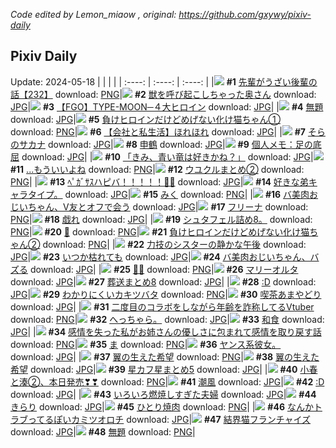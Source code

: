 *Code edited by Lemon_miaow , original: https://github.com/gxywy/pixiv-daily*
## Pixiv Daily 
Update: 2024-05-18
|      |      |      |
| :----: | :----: | :----: |
|![](https://pximg.lemonmiaow.xyz/c/240x480/img-master/img/2024/05/17/19/03/34/118806193_p0_master1200.jpg) **#1** [先輩がうざい後輩の話【232】](https://www.pixiv.net/artworks/118806193) download: [PNG](https://pximg.lemonmiaow.xyz/img-original/img/2024/05/17/19/03/34/118806193_p0.png)|![](https://pximg.lemonmiaow.xyz/c/240x480/img-master/img/2024/05/16/00/03/57/118761996_p0_master1200.jpg) **#2** [獣を呼び起こしちゃった奥さん](https://www.pixiv.net/artworks/118761996) download: [JPG](https://pximg.lemonmiaow.xyz/img-original/img/2024/05/16/00/03/57/118761996_p0.jpg)|![](https://pximg.lemonmiaow.xyz/c/240x480/img-master/img/2024/05/17/00/05/31/118789042_p0_master1200.jpg) **#3** [【FGO】TYPE-MOON─４大ヒロイン](https://www.pixiv.net/artworks/118789042) download: [JPG](https://pximg.lemonmiaow.xyz/img-original/img/2024/05/17/00/05/31/118789042_p0.jpg)|
|![](https://pximg.lemonmiaow.xyz/c/240x480/img-master/img/2024/05/16/16/54/44/118776780_p0_master1200.jpg) **#4** [無題](https://www.pixiv.net/artworks/118776780) download: [JPG](https://pximg.lemonmiaow.xyz/img-original/img/2024/05/16/16/54/44/118776780_p0.jpg)|![](https://pximg.lemonmiaow.xyz/c/240x480/img-master/img/2024/05/16/00/57/42/118761699_p0_master1200.jpg) **#5** [負けヒロインだけどめげない化け猫ちゃん①](https://www.pixiv.net/artworks/118761699) download: [PNG](https://pximg.lemonmiaow.xyz/img-original/img/2024/05/16/00/57/42/118761699_p0.png)|![](https://pximg.lemonmiaow.xyz/c/240x480/img-master/img/2024/05/17/12/00/13/118798777_p0_master1200.jpg) **#6** [【会社と私生活】ほれほれ](https://www.pixiv.net/artworks/118798777) download: [JPG](https://pximg.lemonmiaow.xyz/img-original/img/2024/05/17/12/00/13/118798777_p0.jpg)|
|![](https://pximg.lemonmiaow.xyz/c/240x480/img-master/img/2024/05/17/18/48/33/118805757_p0_master1200.jpg) **#7** [そらのサカナ](https://www.pixiv.net/artworks/118805757) download: [JPG](https://pximg.lemonmiaow.xyz/img-original/img/2024/05/17/18/48/33/118805757_p0.jpg)|![](https://pximg.lemonmiaow.xyz/c/240x480/img-master/img/2024/05/16/00/00/30/118761695_p0_master1200.jpg) **#8** [申鶴](https://www.pixiv.net/artworks/118761695) download: [JPG](https://pximg.lemonmiaow.xyz/img-original/img/2024/05/16/00/00/30/118761695_p0.jpg)|![](https://pximg.lemonmiaow.xyz/c/240x480/img-master/img/2024/05/16/09/09/57/118769905_p0_master1200.jpg) **#9** [個人メモ：足の底屈](https://www.pixiv.net/artworks/118769905) download: [JPG](https://pximg.lemonmiaow.xyz/img-original/img/2024/05/16/09/09/57/118769905_p0.jpg)|
|![](https://pximg.lemonmiaow.xyz/c/240x480/img-master/img/2024/05/17/07/30/01/118795476_p0_master1200.jpg) **#10** [「きみ、青い竜は好きかね？」](https://www.pixiv.net/artworks/118795476) download: [JPG](https://pximg.lemonmiaow.xyz/img-original/img/2024/05/17/07/30/01/118795476_p0.jpg)|![](https://pximg.lemonmiaow.xyz/c/240x480/img-master/img/2024/05/16/18/00/14/118778064_p0_master1200.jpg) **#11** [...もういいよね](https://www.pixiv.net/artworks/118778064) download: [PNG](https://pximg.lemonmiaow.xyz/img-original/img/2024/05/16/18/00/14/118778064_p0.png)|![](https://pximg.lemonmiaow.xyz/c/240x480/img-master/img/2024/05/17/15/28/35/118801933_p0_master1200.jpg) **#12** [ウユクルまとめ②](https://www.pixiv.net/artworks/118801933) download: [PNG](https://pximg.lemonmiaow.xyz/img-original/img/2024/05/17/15/28/35/118801933_p0.png)|
|![](https://pximg.lemonmiaow.xyz/c/240x480/img-master/img/2024/05/17/00/00/04/118788520_p0_master1200.jpg) **#13** [ﾍﾟｶﾞｻｽハピバ！！！！！🎂🎉](https://www.pixiv.net/artworks/118788520) download: [JPG](https://pximg.lemonmiaow.xyz/img-original/img/2024/05/17/00/00/04/118788520_p0.jpg)|![](https://pximg.lemonmiaow.xyz/c/240x480/img-master/img/2024/05/17/08/25/09/118796075_p0_master1200.jpg) **#14** [好きな弟キャラタイプ。](https://www.pixiv.net/artworks/118796075) download: [JPG](https://pximg.lemonmiaow.xyz/img-original/img/2024/05/17/08/25/09/118796075_p0.jpg)|![](https://pximg.lemonmiaow.xyz/c/240x480/img-master/img/2024/05/16/18/59/54/118779486_p0_master1200.jpg) **#15** [みく](https://www.pixiv.net/artworks/118779486) download: [PNG](https://pximg.lemonmiaow.xyz/img-original/img/2024/05/16/18/59/54/118779486_p0.png)|
|![](https://pximg.lemonmiaow.xyz/c/240x480/img-master/img/2024/05/16/00/01/57/118761872_p0_master1200.jpg) **#16** [バ美肉おじいちゃん、V友とオフで会う](https://www.pixiv.net/artworks/118761872) download: [JPG](https://pximg.lemonmiaow.xyz/img-original/img/2024/05/16/00/01/57/118761872_p0.jpg)|![](https://pximg.lemonmiaow.xyz/c/240x480/img-master/img/2024/05/16/00/25/48/118762782_p0_master1200.jpg) **#17** [フリーナ](https://www.pixiv.net/artworks/118762782) download: [PNG](https://pximg.lemonmiaow.xyz/img-original/img/2024/05/16/00/25/48/118762782_p0.png)|![](https://pximg.lemonmiaow.xyz/c/240x480/img-master/img/2024/05/17/00/00/23/118788627_p0_master1200.jpg) **#18** [戯れ](https://www.pixiv.net/artworks/118788627) download: [JPG](https://pximg.lemonmiaow.xyz/img-original/img/2024/05/17/00/00/23/118788627_p0.jpg)|
|![](https://pximg.lemonmiaow.xyz/c/240x480/img-master/img/2024/05/16/20/39/44/118782083_p0_master1200.jpg) **#19** [シュタフェル詰め8。](https://www.pixiv.net/artworks/118782083) download: [PNG](https://pximg.lemonmiaow.xyz/img-original/img/2024/05/16/20/39/44/118782083_p0.png)|![](https://pximg.lemonmiaow.xyz/c/240x480/img-master/img/2024/05/16/00/06/09/118762107_p0_master1200.jpg) **#20** [🐙](https://www.pixiv.net/artworks/118762107) download: [PNG](https://pximg.lemonmiaow.xyz/img-original/img/2024/05/16/00/06/09/118762107_p0.png)|![](https://pximg.lemonmiaow.xyz/c/240x480/img-master/img/2024/05/17/00/00/58/118788758_p0_master1200.jpg) **#21** [負けヒロインだけどめげない化け猫ちゃん②](https://www.pixiv.net/artworks/118788758) download: [PNG](https://pximg.lemonmiaow.xyz/img-original/img/2024/05/17/00/00/58/118788758_p0.png)|
|![](https://pximg.lemonmiaow.xyz/c/240x480/img-master/img/2024/05/17/18/44/08/118805673_p0_master1200.jpg) **#22** [力技のシスターの静かな午後](https://www.pixiv.net/artworks/118805673) download: [JPG](https://pximg.lemonmiaow.xyz/img-original/img/2024/05/17/18/44/08/118805673_p0.jpg)|![](https://pximg.lemonmiaow.xyz/c/240x480/img-master/img/2024/05/17/00/00/06/118788539_p0_master1200.jpg) **#23** [いつか枯れても](https://www.pixiv.net/artworks/118788539) download: [JPG](https://pximg.lemonmiaow.xyz/img-original/img/2024/05/17/00/00/06/118788539_p0.jpg)|![](https://pximg.lemonmiaow.xyz/c/240x480/img-master/img/2024/05/17/08/33/02/118796160_p0_master1200.jpg) **#24** [バ美肉おじいちゃん、バズる](https://www.pixiv.net/artworks/118796160) download: [JPG](https://pximg.lemonmiaow.xyz/img-original/img/2024/05/17/08/33/02/118796160_p0.jpg)|
|![](https://pximg.lemonmiaow.xyz/c/240x480/img-master/img/2024/05/16/02/50/12/118765738_p0_master1200.jpg) **#25** [💜💙](https://www.pixiv.net/artworks/118765738) download: [PNG](https://pximg.lemonmiaow.xyz/img-original/img/2024/05/16/02/50/12/118765738_p0.png)|![](https://pximg.lemonmiaow.xyz/c/240x480/img-master/img/2024/05/16/00/00/20/118761642_p0_master1200.jpg) **#26** [マリーオルタ](https://www.pixiv.net/artworks/118761642) download: [JPG](https://pximg.lemonmiaow.xyz/img-original/img/2024/05/16/00/00/20/118761642_p0.jpg)|![](https://pximg.lemonmiaow.xyz/c/240x480/img-master/img/2024/05/16/00/03/36/118761972_p0_master1200.jpg) **#27** [葬送まとめ8](https://www.pixiv.net/artworks/118761972) download: [JPG](https://pximg.lemonmiaow.xyz/img-original/img/2024/05/16/00/03/36/118761972_p0.jpg)|
|![](https://pximg.lemonmiaow.xyz/c/240x480/img-master/img/2024/05/16/15/50/01/118775696_p0_master1200.jpg) **#28** [:D](https://www.pixiv.net/artworks/118775696) download: [JPG](https://pximg.lemonmiaow.xyz/img-original/img/2024/05/16/15/50/01/118775696_p0.jpg)|![](https://pximg.lemonmiaow.xyz/c/240x480/img-master/img/2024/05/17/15/03/07/118801527_p0_master1200.jpg) **#29** [わかりにくいカキツバタ](https://www.pixiv.net/artworks/118801527) download: [PNG](https://pximg.lemonmiaow.xyz/img-original/img/2024/05/17/15/03/07/118801527_p0.png)|![](https://pximg.lemonmiaow.xyz/c/240x480/img-master/img/2024/05/16/14/12/54/118774295_p0_master1200.jpg) **#30** [喫茶あまやどり](https://www.pixiv.net/artworks/118774295) download: [JPG](https://pximg.lemonmiaow.xyz/img-original/img/2024/05/16/14/12/54/118774295_p0.jpg)|
|![](https://pximg.lemonmiaow.xyz/c/240x480/img-master/img/2024/05/16/20/02/01/118781140_p0_master1200.jpg) **#31** [二度目のコラボをしながら年齢を詐称してるVtuber](https://www.pixiv.net/artworks/118781140) download: [PNG](https://pximg.lemonmiaow.xyz/img-original/img/2024/05/16/20/02/01/118781140_p0.png)|![](https://pximg.lemonmiaow.xyz/c/240x480/img-master/img/2024/05/16/19/29/14/118780177_p0_master1200.jpg) **#32** [へっちゃら。](https://www.pixiv.net/artworks/118780177) download: [JPG](https://pximg.lemonmiaow.xyz/img-original/img/2024/05/16/19/29/14/118780177_p0.jpg)|![](https://pximg.lemonmiaow.xyz/c/240x480/img-master/img/2024/05/16/01/50/24/118764825_p0_master1200.jpg) **#33** [和食](https://www.pixiv.net/artworks/118764825) download: [JPG](https://pximg.lemonmiaow.xyz/img-original/img/2024/05/16/01/50/24/118764825_p0.jpg)|
|![](https://pximg.lemonmiaow.xyz/c/240x480/img-master/img/2024/05/16/00/01/15/118761799_p0_master1200.jpg) **#34** [感情を失った私がお姉さんの優しさに包まれて感情を取り戻す話](https://www.pixiv.net/artworks/118761799) download: [PNG](https://pximg.lemonmiaow.xyz/img-original/img/2024/05/16/00/01/15/118761799_p0.png)|![](https://pximg.lemonmiaow.xyz/c/240x480/img-master/img/2024/05/17/11/25/33/118798225_p0_master1200.jpg) **#35** [ま](https://www.pixiv.net/artworks/118798225) download: [PNG](https://pximg.lemonmiaow.xyz/img-original/img/2024/05/17/11/25/33/118798225_p0.png)|![](https://pximg.lemonmiaow.xyz/c/240x480/img-master/img/2024/05/17/16/12/24/118802659_p0_master1200.jpg) **#36** [ヤンス系彼女。](https://www.pixiv.net/artworks/118802659) download: [JPG](https://pximg.lemonmiaow.xyz/img-original/img/2024/05/17/16/12/24/118802659_p0.jpg)|
|![](https://pximg.lemonmiaow.xyz/c/240x480/img-master/img/2024/05/16/21/19/09/118783376_p0_master1200.jpg) **#37** [翼の生えた希望](https://www.pixiv.net/artworks/118783376) download: [PNG](https://pximg.lemonmiaow.xyz/img-original/img/2024/05/16/21/19/09/118783376_p0.png)|![](https://pximg.lemonmiaow.xyz/c/240x480/img-master/img/2024/05/16/19/27/13/118780131_p0_master1200.jpg) **#38** [翼の生えた希望](https://www.pixiv.net/artworks/118780131) download: [JPG](https://pximg.lemonmiaow.xyz/img-original/img/2024/05/16/19/27/13/118780131_p0.jpg)|![](https://pximg.lemonmiaow.xyz/c/240x480/img-master/img/2024/05/16/21/27/20/118783610_p0_master1200.jpg) **#39** [星カフ星まとめ5](https://www.pixiv.net/artworks/118783610) download: [JPG](https://pximg.lemonmiaow.xyz/img-original/img/2024/05/16/21/27/20/118783610_p0.jpg)|
|![](https://pximg.lemonmiaow.xyz/c/240x480/img-master/img/2024/05/17/00/00/40/118788712_p0_master1200.jpg) **#40** [小春と湊②、本日発売❣❣](https://www.pixiv.net/artworks/118788712) download: [PNG](https://pximg.lemonmiaow.xyz/img-original/img/2024/05/17/00/00/40/118788712_p0.png)|![](https://pximg.lemonmiaow.xyz/c/240x480/img-master/img/2024/05/16/01/44/53/118762925_p0_master1200.jpg) **#41** [潮風](https://www.pixiv.net/artworks/118762925) download: [JPG](https://pximg.lemonmiaow.xyz/img-original/img/2024/05/16/01/44/53/118762925_p0.jpg)|![](https://pximg.lemonmiaow.xyz/c/240x480/img-master/img/2024/05/16/15/51/16/118775722_p0_master1200.jpg) **#42** [:D](https://www.pixiv.net/artworks/118775722) download: [JPG](https://pximg.lemonmiaow.xyz/img-original/img/2024/05/16/15/51/16/118775722_p0.jpg)|
|![](https://pximg.lemonmiaow.xyz/c/240x480/img-master/img/2024/05/17/00/11/46/118789247_p0_master1200.jpg) **#43** [いろいろ燃焼しすぎた夫婦](https://www.pixiv.net/artworks/118789247) download: [JPG](https://pximg.lemonmiaow.xyz/img-original/img/2024/05/17/00/11/46/118789247_p0.jpg)|![](https://pximg.lemonmiaow.xyz/c/240x480/img-master/img/2024/05/17/18/17/10/118805100_p0_master1200.jpg) **#44** [きらり](https://www.pixiv.net/artworks/118805100) download: [JPG](https://pximg.lemonmiaow.xyz/img-original/img/2024/05/17/18/17/10/118805100_p0.jpg)|![](https://pximg.lemonmiaow.xyz/c/240x480/img-master/img/2024/05/17/20/30/05/118808599_p0_master1200.jpg) **#45** [ひとり焼肉](https://www.pixiv.net/artworks/118808599) download: [PNG](https://pximg.lemonmiaow.xyz/img-original/img/2024/05/17/20/30/05/118808599_p0.png)|
|![](https://pximg.lemonmiaow.xyz/c/240x480/img-master/img/2024/05/16/21/51/55/118784423_p0_master1200.jpg) **#46** [なんかトラブってるぽいカミツオロチ](https://www.pixiv.net/artworks/118784423) download: [JPG](https://pximg.lemonmiaow.xyz/img-original/img/2024/05/16/21/51/55/118784423_p0.jpg)|![](https://pximg.lemonmiaow.xyz/c/240x480/img-master/img/2024/05/17/07/00/47/118795157_p0_master1200.jpg) **#47** [結界猫フランチャイズ](https://www.pixiv.net/artworks/118795157) download: [JPG](https://pximg.lemonmiaow.xyz/img-original/img/2024/05/17/07/00/47/118795157_p0.jpg)|![](https://pximg.lemonmiaow.xyz/c/240x480/img-master/img/2024/05/16/05/00/47/118767174_p0_master1200.jpg) **#48** [無題](https://www.pixiv.net/artworks/118767174) download: [PNG](https://pximg.lemonmiaow.xyz/img-original/img/2024/05/16/05/00/47/118767174_p0.png)|
